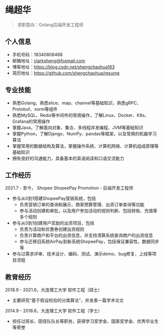 # 绳超华
> 求职意向：Golang后端开发工程师

## 个人信息
- 手机号码：18340806468
- 邮箱地址：clarksheng@foxmail.com
- 博客地址：https://blog.csdn.net/shengchaohua163
- 简历地址：https://github.com/shengchaohua/resume

## 专业技能
- 熟悉Golang，熟悉slice、map、channel等基础知识，熟悉gRPC、Protobuf、xorm等组件
- 熟悉MySQL、Redis等中间件的常用操作，了解Linux、Docker、K8s、Grafana的常用操作
- 掌握Java，了解面向对象、集合、多线程并发编程、JVM等基础知识
- 掌握Python，了解Django、NumPy、pandas等框架，以及常用的机器学习算法
- 掌握常用的数据结构及算法，掌握操作系统、计算机网络、计算机组成原理等基础知识
- 拥有良好的沟通能力，具备基本的英语阅读和口语交流能力

## 工作经历
2021.7 - 至今， Shopee ShopeePay Promotion - 后端开发工程师
- 参与从0到1搭建ShopeePay营销系统，包括
  - 负责营销订单的查询和展示、商家预算管理、出资订单查询等功能
  - 参与活动创建和审批，以及用户参加活动的规则判断、包括转账、充值等多个规则
- 参与从0到1创建用户奖励的出资项目，包括
  - 负责为活动和优惠券创建出资规则
  - 负责计算商户和平台的出资信息，并支持清算系统查询商户的出资信息
  - 参与迁移旧系统AirPay到新系统ShopeePay，包括保证兼容性，数据同步等
- 参与过需求评审、技术设计、编码、测试、演示demo、bug修复、上线等项目流程

## 教育经历
2018.9 - 2021.6，大连理工大学 软件工程（硕士）
- 主要研究“基于假设检验的分类算法”，并发表一篇学术论文

2014.9 - 2018.6，大连理工大学 软件工程（学士）
- 担任过班长、田径队队长等职务，获得学习奖学金、国家奖学金、优秀毕业生等荣誉